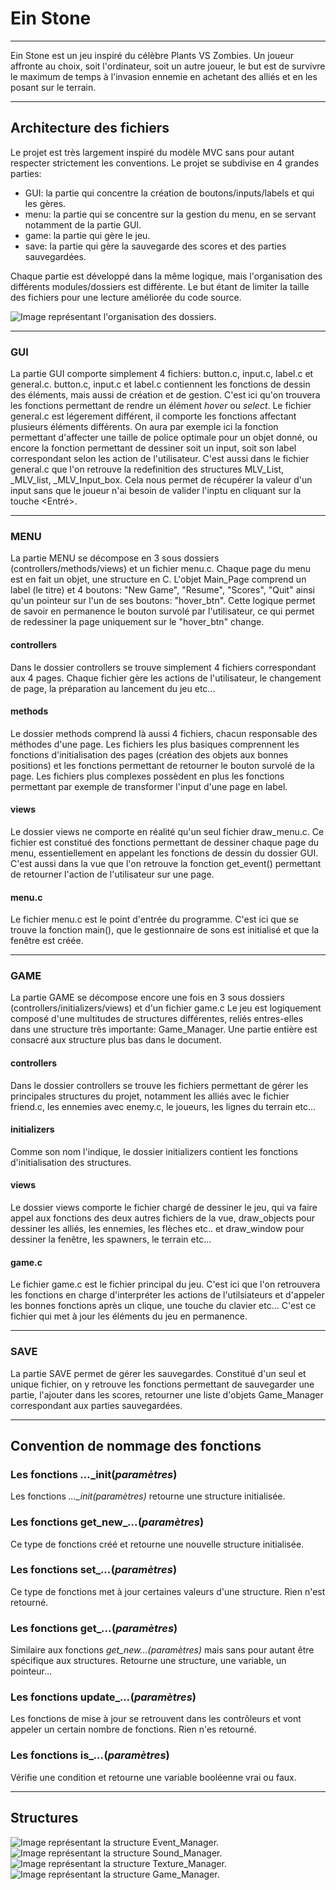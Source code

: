 # Ein Stone
***
Ein Stone est un jeu inspiré du célèbre Plants VS Zombies. Un joueur affronte au choix, soit l'ordinateur, soit un autre joueur, le but est de survivre le maximum de temps à l'invasion ennemie en achetant des alliés et en les posant sur le terrain.


----------------------------------------------------------------------------------------------------------


## Architecture des fichiers
Le projet est très largement inspiré du modèle MVC sans pour autant respecter strictement les conventions.
Le projet se subdivise en 4 grandes parties:
* GUI: la partie qui concentre la création de boutons/inputs/labels et qui les gères.
* menu: la partie qui se concentre sur la gestion du menu, en se servant notamment de la partie GUI.
* game: la partie qui gère le jeu.
* save: la partie qui gère la sauvegarde des scores et des parties sauvegardées.

Chaque partie est développé dans la même logique, mais l'organisation des différents modules/dossiers est différente. Le but étant de limiter la taille des fichiers pour une lecture améliorée du code source.

<img src="resources/doc/folder_archi.png"
     alt="Image représentant l'organisation des dossiers."
     style="text-align: center;" />

------------

### GUI
La partie GUI comporte simplement 4 fichiers: button.c, input.c, label.c et general.c.
button.c, input.c et label.c contiennent les fonctions de dessin des éléments, mais aussi de création et de gestion.
C'est ici qu'on trouvera les fonctions permettant de rendre un élément *hover* ou *select*.
Le fichier general.c est légerement différent, il comporte les fonctions affectant plusieurs éléments différents. On aura par exemple ici la fonction permettant d'affecter une taille de police optimale pour un objet donné, ou encore la fonction permettant de dessiner soit un input, soit son label correspondant selon les action de l'utilisateur.
C'est aussi dans le fichier general.c que l'on retrouve la redefinition des structures MLV_List, _MLV_list, _MLV_Input_box. Cela nous permet de récupérer la valeur d'un input sans que le joueur n'ai besoin de valider l'inptu en cliquant sur la touche <Entré>.

------------

### MENU
La partie MENU se décompose en 3 sous dossiers (controllers/methods/views) et un fichier menu.c.
Chaque page du menu est en fait un objet, une structure en C.
L'objet Main_Page comprend un label (le titre) et 4 boutons: "New Game", "Resume", "Scores", "Quit" ainsi qu'un pointeur sur l'un de ses boutons: "hover_btn".
Cette logique permet de savoir en permanence le bouton survolé par l'utilisateur, ce qui permet de redessiner la page uniquement sur le "hover_btn" change.

#### controllers
Dans le dossier controllers se trouve simplement 4 fichiers correspondant aux 4 pages. Chaque fichier gère les actions de l'utilisateur, le changement de page, la préparation au lancement du jeu etc...

#### methods
Le dossier methods comprend là aussi 4 fichiers, chacun responsable des méthodes d'une page.
Les fichiers les plus basiques comprennent les fonctions d'initialisation des pages (création des objets aux bonnes positions) et les fonctions permettant de retourner le bouton survolé de la page.
Les fichiers plus complexes possèdent en plus les fonctions permettant par exemple de transformer l'input d'une page en label.

#### views
Le dossier views ne comporte en réalité qu'un seul fichier draw_menu.c. Ce fichier est constitué des fonctions permettant de dessiner chaque page du menu, essentiellement en appelant les fonctions de dessin du dossier GUI.
C'est aussi dans la vue que l'on retrouve la fonction get_event() permettant de retourner l'action de l'utilisateur sur une page.

#### menu.c
Le fichier menu.c est le point d'entrée du programme. C'est ici que se trouve la fonction main(), que le gestionnaire de sons est initialisé et que la fenêtre est créée.

------------

### GAME
La partie GAME se décompose encore une fois en 3 sous dossiers (controllers/initializers/views) et d'un fichier game.c
Le jeu est logiquement composé d'une multitudes de structures différentes, reliés entres-elles dans une structure très importante: Game_Manager.
Une partie entière est consacré aux structure plus bas dans le document.

#### controllers
Dans le dossier controllers se trouve les fichiers permettant de gérer les principales structures du projet, notamment les alliés avec le fichier friend.c, les ennemies avec enemy.c, le joueurs, les lignes du terrain etc...

#### initializers
Comme son nom l'indique, le dossier initializers contient les fonctions d'initialisation des structures.

#### views
Le dossier views comporte le fichier chargé de dessiner le jeu, qui va faire appel aux fonctions des deux autres fichiers de la vue, draw_objects pour dessiner les alliés, les ennemies, les flèches etc.. et draw_window pour dessiner la fenêtre, les spawners, le terrain etc...

#### game.c
Le fichier game.c est le fichier principal du jeu. C'est ici que l'on retrouvera les fonctions en charge d'interpréter les actions de l'utilsiateurs et d'appeler les bonnes fonctions après un clique, une touche du clavier etc...
C'est ce fichier qui met à jour les éléments du jeu en permanence.

------------

### SAVE
La partie SAVE permet de gérer les sauvegardes.
Constitué d'un seul et unique fichier, on y retrouve les fonctions permettant de sauvegarder une partie, l'ajouter dans les scores, retourner une liste d'objets Game_Manager correspondant aux parties sauvegardées.


----------------------------------------------------------------------------------------------------------


## Convention de nommage des fonctions

### Les fonctions *...*_init(*paramètres*)
Les fonctions *..._init(paramètres)* retourne une structure initialisée.

### Les fonctions get_new_*...*(*paramètres*)
Ce type de fonctions créé et retourne une nouvelle structure initialisée.

### Les fonctions set_*...*(*paramètres*)
Ce type de fonctions met à jour certaines valeurs d'une structure. Rien n'est retourné.

### Les fonctions get_*...*(*paramètres*)
Similaire aux fonctions *get_new...(paramètres)* mais sans pour autant être spécifique aux structures. Retourne une structure, une variable, un pointeur...

### Les fonctions update_*...*(*paramètres*)
Les fonctions de mise à jour se retrouvent dans les contrôleurs et vont appeler un certain nombre de fonctions. Rien n'es retourné.

### Les fonctions is_*...*(*paramètres*)
Vérifie une condition et retourne une variable booléenne vrai ou faux.


----------------------------------------------------------------------------------------------------------


## Structures

<img src="resources/doc/Event_Manager.png"
     alt="Image représentant la structure Event_Manager."
     style="text-align: center;" />
<img src="resources/doc/Sound_Manager.png"
     alt="Image représentant la structure Sound_Manager."
     style="text-align: center;" />
<img src="resources/doc/Texture_Manager.png"
     alt="Image représentant la structure Texture_Manager."
     style="text-align: center;" />
<img src="resources/doc/Game_Manager.png"
     alt="Image représentant la structure Game_Manager."
     style="text-align: center;" />